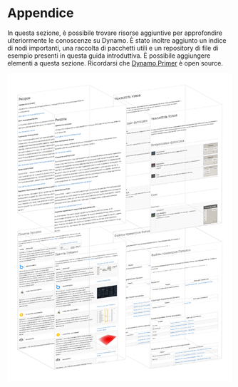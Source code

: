 # Appendice

In questa sezione, è possibile trovare risorse aggiuntive per approfondire ulteriormente le conoscenze su Dynamo. È stato inoltre aggiunto un indice di nodi importanti, una raccolta di pacchetti utili e un repository di file di esempio presenti in questa guida introduttiva. È possibile aggiungere elementi a questa sezione. Ricordarsi che [Dynamo Primer](https://github.com/DynamoDS/DynamoPrimer) è open source.

 

![](./images/a-cover.png)
